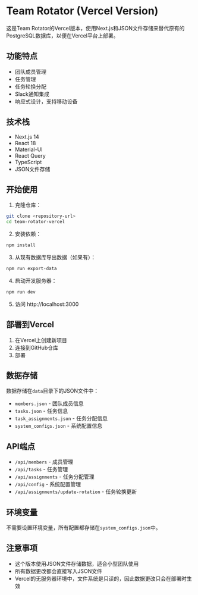 # Team Rotator (Vercel Version)

这是Team Rotator的Vercel版本，使用Next.js和JSON文件存储来替代原有的PostgreSQL数据库，以便在Vercel平台上部署。

## 功能特点

- 团队成员管理
- 任务管理
- 任务轮换分配
- Slack通知集成
- 响应式设计，支持移动设备

## 技术栈

- Next.js 14
- React 18
- Material-UI
- React Query
- TypeScript
- JSON文件存储

## 开始使用

1. 克隆仓库：

```bash
git clone <repository-url>
cd team-rotator-vercel
```

2. 安装依赖：

```bash
npm install
```

3. 从现有数据库导出数据（如果有）：

```bash
npm run export-data
```

4. 启动开发服务器：

```bash
npm run dev
```

5. 访问 http://localhost:3000

## 部署到Vercel

1. 在Vercel上创建新项目
2. 连接到GitHub仓库
3. 部署

## 数据存储

数据存储在`data`目录下的JSON文件中：

- `members.json` - 团队成员信息
- `tasks.json` - 任务信息
- `task_assignments.json` - 任务分配信息
- `system_configs.json` - 系统配置信息

## API端点

- `/api/members` - 成员管理
- `/api/tasks` - 任务管理
- `/api/assignments` - 任务分配管理
- `/api/config` - 系统配置管理
- `/api/assignments/update-rotation` - 任务轮换更新

## 环境变量

不需要设置环境变量，所有配置都存储在`system_configs.json`中。

## 注意事项

- 这个版本使用JSON文件存储数据，适合小型团队使用
- 所有数据更改都会直接写入JSON文件
- Vercel的无服务器环境中，文件系统是只读的，因此数据更改只会在部署时生效 